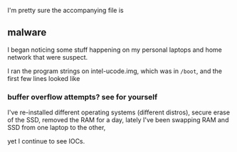 I'm pretty sure the accompanying file is

## malware

I began noticing some stuff happening on my personal laptops and home network that were suspect. 

I ran the program strings on intel-ucode.img, which was in `/boot`, and the first few lines looked like

### buffer overflow attempts? see for yourself

I've re-installed different operating systems (different distros), secure erase of the SSD, removed the RAM for a day, lately I've been swapping RAM and SSD from one laptop to the other,

yet I continue to see IOCs.
